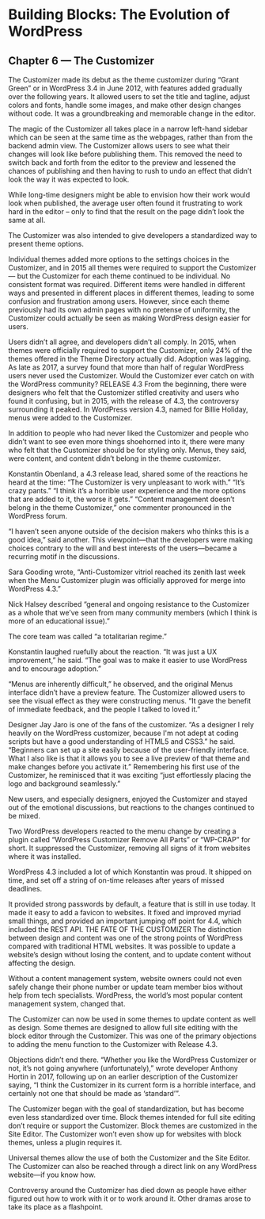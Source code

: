 # Building Blocks: The Evolution of WordPress
## Chapter 6 — The Customizer

The Customizer made its debut as the theme customizer during “Grant Green” or in WordPress 3.4 in June 2012, with features added gradually over the following years. It allowed users to set the title and tagline, adjust colors and fonts, handle some images, and make other design changes without code. It was a groundbreaking and memorable change in the editor.

The magic of the Customizer all takes place in a narrow left-hand sidebar which can be seen at the same time as the webpages, rather than from the backend admin view. The Customizer allows users to see what their changes will look like before publishing them. This removed the need to switch back and forth from the editor to the preview and lessened the chances of publishing and then having to rush to undo an effect that didn’t look the way it was expected to look.

While long-time designers might be able to envision how their work would look when published, the average user often found it frustrating to work hard in the editor – only to find that the result on the page didn’t look the same at all. 

The Customizer was also intended to give developers a standardized way to present theme options.

Individual themes added more options to the settings choices in the Customizer, and in 2015 all themes were required to support the Customizer — but the Customizer for each theme continued to be individual. No consistent format was required. Different items were handled in different ways and presented in different places in different themes, leading to some confusion and frustration among users. However, since each theme previously had its own admin pages with no pretense of uniformity, the Customizer could actually be seen as making WordPress design easier for users.

Users didn’t all agree, and developers didn’t all comply. In 2015, when themes were officially required to support the Customizer, only 24% of the themes offered in the Theme Directory actually did. Adoption was lagging. As late as 2017, a survey found that more than half of regular WordPress users never used the Customizer. Would the Customizer ever catch on with the WordPress community?
RELEASE 4.3
From the beginning, there were designers who felt that the Customizer stifled creativity and users who found it confusing, but in 2015, with the release of 4.3, the controversy surrounding it peaked. In WordPress version 4.3, named for Billie Holiday, menus were added to the Customizer.

In addition to people who had never liked the Customizer and people who didn’t want to see even more things shoehorned into it, there were many who felt that the Customizer should be for styling only. Menus, they said, were content, and content didn’t belong in the theme customizer.

Konstantin Obenland, a 4.3 release lead, shared some of the reactions he heard at the time:
“The Customizer is very unpleasant to work with.”
“It’s crazy pants.”
“I think it’s a horrible user experience and the more options that are added to it, the worse it gets.”
“Content management doesn’t belong in the theme Customizer,” one commenter pronounced in the WordPress forum. 

“I haven’t seen anyone outside of the decision makers who thinks this is a good idea,” said another. This viewpoint—that the developers were making choices contrary to the will and best interests of the users—became a recurring motif in the discussions.

Sara Gooding wrote, “Anti-Customizer vitriol reached its zenith last week when the Menu Customizer plugin was officially approved for merge into WordPress 4.3.”

Nick Halsey described “general and ongoing resistance to the Customizer as a whole that we’ve seen from many community members (which I think is more of an educational issue).”

The core team was called “a totalitarian regime.”

Konstantin laughed ruefully about the reaction. “It was just a UX improvement,” he said. “The goal was to make it easier to use WordPress and to encourage adoption.”

“Menus are inherently difficult,” he observed, and the original Menus interface didn’t have a preview feature. The Customizer allowed users to see the visual effect as they were constructing menus. “It gave the benefit of immediate feedback, and the people I talked to loved it.”

Designer Jay Jaro is one of the fans of the customizer. “As a designer I rely heavily on the WordPress customizer, because I'm not adept at coding scripts but have a good understanding of HTML5 and CSS3.” he said. “Beginners can set up a site easily because of the user-friendly interface. What I also like is that it allows you to see a live preview of that theme and make changes before you activate it.” Remembering his first use of the Customizer, he reminisced that it was exciting “just effortlessly placing the logo and background seamlessly.”

New users, and especially designers, enjoyed the Customizer and stayed out of the emotional discussions, but reactions to the changes continued to be mixed.

Two WordPress developers reacted to the menu change by creating a plugin called “WordPress Customizer Remove All Parts” or “WP-CRAP” for short. It suppressed the Customizer, removing all signs of it from websites where it was installed. 

WordPress 4.3 included a lot of which Konstantin was proud. It shipped on time, and set off a string of on-time releases after years of missed deadlines. 

It provided strong passwords by default, a feature that is still in use today. It made it easy to add a favicon to websites. It fixed and improved myriad small things, and provided an important jumping off point for 4.4, which included the REST API.
THE FATE OF THE CUSTOMIZER
The distinction between design and content was one of the strong points of WordPress compared with traditional HTML websites. It was possible to update a website’s design without losing the content, and to update content without affecting the design.

Without a content management system, website owners could not even safely change their phone number or update team member bios without help from tech specialists. WordPress, the world’s most popular content management system, changed that. 

The Customizer can now be used in some themes to update content as well as design. Some themes are designed to allow full site editing with the block editor through the Customizer. This was one of the primary objections to adding the menu function to the Customizer with Release 4.3.

Objections didn’t end there. “Whether you like the WordPress Customizer or not, it’s not going anywhere (unfortunately),” wrote developer Anthony Hortin in 2017, following up on an earlier description of the Customizer saying, “I think the Customizer in its current form is a horrible interface, and certainly not one that should be made as ‘standard’”. 

The Customizer began with the goal of standardization, but has become even less standardized over time. Block themes intended for full site editing don’t require or support the Customizer. Block themes are customized in the Site Editor. The Customizer won’t even show up for websites with block themes, unless a plugin requires it. 

Universal themes allow the use of both the Customizer and the Site Editor. The Customizer can also be reached through a direct link on any WordPress website—if you know how.

Controversy around the Customizer has died down as people have either figured out how to work with it or to work around it. Other dramas arose to take its place as a flashpoint. 

